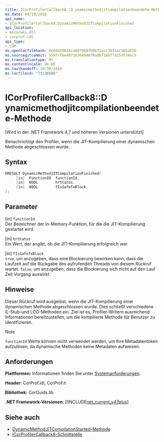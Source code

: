 ```yaml
---
title: ICorProfilerCallback8::D ynamicmethodjitcompilationbeendete-Methode
ms.date: 04/10/2018
api_name:
- ICorProfilerCallback8.DynamicMethodJITCompilationFinished
api_location:
- mscorwks.dll
- corprof.idl
api_type:
- COM
ms.openlocfilehash: 0e04459614ca697908fb9b71ecc3931ac305a838
ms.sourcegitcommit: 559fcfbe4871636494870a8b716bf7325df34ac5
ms.translationtype: MT
ms.contentlocale: de-DE
ms.lasthandoff: 10/30/2019
ms.locfileid: "73136586"
---
```

# <a name="icorprofilercallback8dynamicmethodjitcompilationfinished-method"></a>ICorProfilerCallback8::D ynamicmethodjitcompilationbeendete-Methode
[Wird in der .NET Framework 4,7 und höheren Versionen unterstützt]  
  
Benachrichtigt den Profiler, wenn die JIT-Kompilierung einer dynamischen Methode abgeschlossen wurde.  
  
## <a name="syntax"></a>Syntax  
  
```cpp  
HRESULT DynamicMethodJITCompilationFinished(  
     [in]  FunctionID  functionId,   
     [in]  BOOL        hrStatus,   
     [in]  BOOL        fIsSafeToBlock   
);  
```  
  
## <a name="parameters"></a>Parameter  
[in] `functionId`  
Der Bezeichner der in-Memory-Funktion, für die die JIT-Kompilierung gestartet wird.   

[in] `hrStatus`   
Ein Wert, der angibt, ob die JIT-Kompilierung erfolgreich war.

[in] `fIsSafeToBlock`   
`true`, um anzugeben, dass eine Blockierung bewirken kann, dass die Laufzeit auf die Rückgabe des aufrufenden Threads von diesem Rückruf wartet. `false`, um anzugeben, dass die Blockierung sich nicht auf den Lauf Zeit Vorgang auswirkt.  

## <a name="remarks"></a>Hinweise  

Dieser Rückruf wird ausgelöst, wenn die JIT-Kompilierung einer dynamischen Methode abgeschlossen wurde. Dies schließt verschiedene IL-Stub-und LCG-Methoden ein. Ziel ist es, Profiler-Writern ausreichend Informationen bereitzustellen, um die kompilierte Methode für Benutzer zu identifizieren.

> [!NOTE]
> `functionId` Werte können nicht verwendet werden, um Ihre Metadatentoken aufzulösen, da dynamische Methoden keine Metadaten aufweisen.

## <a name="requirements"></a>Anforderungen  
 **Plattformen:** Informationen finden Sie unter [Systemanforderungen](../../../../docs/framework/get-started/system-requirements.md).  
  
 **Header:** CorProf.idl, CorProf.h  
  
 **Bibliothek:** CorGuids.lib  
  
 **.NET Framework-Versionen:** [!INCLUDE[net_current_v47plus](../../../../includes/net-current-v47plus.md)]  
  
## <a name="see-also"></a>Siehe auch

- [DynamicMethodJITCompilationStarted-Methode](icorprofilercallback8-dynamicmethodjitcompilationstarted-method.md)
- [ICorProfilerCallback8-Schnittstelle](icorprofilercallback8-interface.md)
